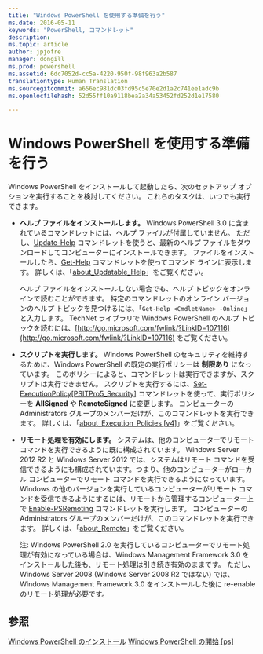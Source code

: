 ```yaml
---
title: "Windows PowerShell を使用する準備を行う"
ms.date: 2016-05-11
keywords: "PowerShell, コマンドレット"
description: 
ms.topic: article
author: jpjofre
manager: dongill
ms.prod: powershell
ms.assetid: 6dc7052d-cc5a-4220-950f-98f963a2b587
translationtype: Human Translation
ms.sourcegitcommit: a656ec981dc03fd95c5e70e2d1a2c741ee1adc9b
ms.openlocfilehash: 52d55ff10a9118bea2a34a53452fd252d1e17580

---
```


# Windows PowerShell を使用する準備を行う
Windows PowerShell をインストールして起動したら、次のセットアップ オプションを実行することを検討してください。 これらのタスクは、いつでも実行できます。

-   **ヘルプ ファイルをインストールします。** Windows PowerShell 3.0 に含まれているコマンドレットには、ヘルプ ファイルが付属していません。 ただし、[Update-Help](https://technet.microsoft.com/en-us/library/93e1d870-ace6-432b-8778-8920291d7545) コマンドレットを使うと、最新のヘルプ ファイルをダウンロードしてコンピューターにインストールできます。 ファイルをインストールしたら、[Get-Help](https://technet.microsoft.com/en-us/library/1f46eeb4-49d7-4bec-bb29-395d9b42f54a) コマンドレットを使ってコマンド ラインに表示します。 詳しくは、「[about_Updatable_Help](https://technet.microsoft.com/en-us/library/10bba75c-f4ac-4ca1-bbf3-8f34dd521ffe)」をご覧ください。

    ヘルプ ファイルをインストールしない場合でも、ヘルプ トピックをオンラインで読むことができます。 特定のコマンドレットのオンライン バージョンのヘルプ トピックを見つけるには、「`Get-Help <CmdletName> -Online`」と入力します。 TechNet ライブラリで Windows PowerShell のヘルプ トピックを読むには、[http://go.microsoft.com/fwlink/?LinkID=107116](http://go.microsoft.com/fwlink/?LinkID=107116) をご覧ください。

-   **スクリプトを実行します。** Windows PowerShell のセキュリティを維持するために、Windows PowerShell の既定の実行ポリシーは **制限あり** になっています。 このポリシーによると、コマンドレットは実行できますが、スクリプトは実行できません。 スクリプトを実行するには、[Set-ExecutionPolicy[PSITPro5_Security]](https://technet.microsoft.com/en-us/library/5690a0e1-495b-4e63-8280-65ead7bf01ab) コマンドレットを使って、実行ポリシーを **AllSigned** や **RemoteSigned** に変更します。 コンピューターの Administrators グループのメンバーだけが、このコマンドレットを実行できます。 詳しくは、「[about_Execution_Policies [v4]](https://technet.microsoft.com/en-us/library/347708dc-1515-4d74-978b-8334603472e6)」をご覧ください。

-   **リモート処理を有効にします。** システムは、他のコンピューターでリモート コマンドを実行できるように既に構成されています。 Windows Server 2012 R2 と Windows Server 2012 では、システムはリモート コマンドを受信できるようにも構成されています。つまり、他のコンピューターがローカル コンピューターでリモート コマンドを実行できるようになっています。 Windows の他のバージョンを実行しているコンピューターがリモート コマンドを受信できるようにするには、リモートから管理するコンピューター上で [Enable-PSRemoting](https://technet.microsoft.com/en-us/library/19437c28-33b8-4ac1-9113-8439cc8beffb) コマンドレットを実行します。 コンピューターの Administrators グループのメンバーだけが、このコマンドレットを実行できます。 詳しくは、「[about_Remote](https://technet.microsoft.com/en-us/library/9b4a5c87-9162-4adf-bdfe-fbc80b9b8970)」をご覧ください。

    注: Windows PowerShell 2.0 を実行しているコンピューターでリモート処理が有効になっている場合は、Windows Management Framework 3.0 をインストールした後も、リモート処理は引き続き有効のままです。 ただし、Windows Server 2008 (Windows Server 2008 R2 ではない) では、Windows Management Framework 3.0 をインストールした後に re-enable のリモート処理が必要です。

## 参照
[Windows PowerShell のインストール](../setup/Installing-Windows-PowerShell.md)
[Windows PowerShell の開始 [ps]](https://technet.microsoft.com/en-us/library/8ec8c2d7-8e7c-4722-a3d2-498fe5739a8e)




<!--HONumber=Oct16_HO1-->


